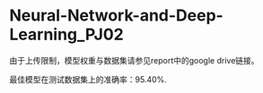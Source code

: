 # Neural-Network-and-Deep-Learning_PJ02

由于上传限制，模型权重与数据集请参见report中的google drive链接。

最佳模型在测试数据集上的准确率：95.40%.
